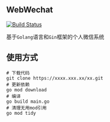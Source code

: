 ## WebWechat
[![Build Status](https://drone.tk/api/badges/wechat/web-wechat/status.svg)](https://drone.tk/wechat/web-wechat)

基于`Golang`语言和`Gin`框架的个人微信系统

## 使用方式

```shell
# 下载代码
git clone https://xxxx.xxx.xx/xx.git
# 更新依赖
go mod download
# 编译
go build main.go
# 清理无用mod引用
go mod tidy
```